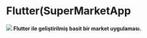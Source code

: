 # Flutter(SuperMarketApp
 <h4> <img src="https://www.flaticon.com/free-icon/turkey_555560?term=turkey%20flag&page=1&position=1&page=1&position=1&related_id=555560&origin=tag"> Flutter ile geliştirilmiş basit bir market uygulaması. </h4>
 
